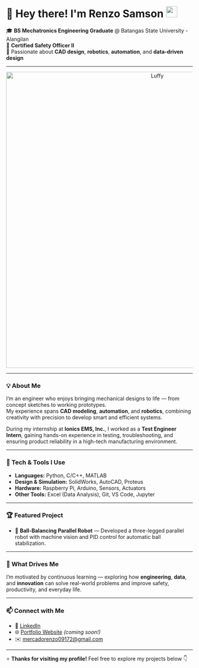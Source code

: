 # 👋 Hey there! I'm Renzo Samson <img src="https://em-content.zobj.net/source/animated-noto-color-emoji/427/robot_1f916.gif" width="30">

🎓 **BS Mechatronics Engineering Graduate** @ Batangas State University - Alangilan  
🦺 **Certified Safety Officer II**  
🤖 Passionate about **CAD design**, **robotics**, **automation**, and **data-driven design**

---

<p align="center">
  <img src="https://giffiles.alphacoders.com/220/220058.gif" width="800" alt="Luffy">
</p>

---

### 💡 About Me
I’m an engineer who enjoys bringing mechanical designs to life — from concept sketches to working prototypes.  
My experience spans **CAD modeling**, **automation**, and **robotics**, combining creativity with precision to develop smart and efficient systems.  

During my internship at **Ionics EMS, Inc.**, I worked as a **Test Engineer Intern**, gaining hands-on experience in testing, troubleshooting, and ensuring product reliability in a high-tech manufacturing environment.

---

### 🧰 Tech & Tools I Use
- **Languages:** Python, C/C++, MATLAB  
- **Design & Simulation:** SolidWorks, AutoCAD, Proteus  
- **Hardware:** Raspberry Pi, Arduino, Sensors, Actuators  
- **Other Tools:** Excel (Data Analysis), Git, VS Code, Jupyter  

---

### 🏆 Featured Project
- 🤖 **Ball-Balancing Parallel Robot** — Developed a three-legged parallel robot with machine vision and PID control for automatic ball stabilization.  

---

### 🌱 What Drives Me
I’m motivated by continuous learning — exploring how **engineering**, **data**, and **innovation** can solve real-world problems and improve safety, productivity, and everyday life.

---

### 📫 Connect with Me
- 💼 [LinkedIn](https://www.linkedin.com/in/renzosmsn/)  
- 🌐 [Portfolio Website]() _(coming soon!)_  
- ✉️ mercadorenzo09172@gmail.com

---


⭐ **Thanks for visiting my profile!** Feel free to explore my projects below 👇
